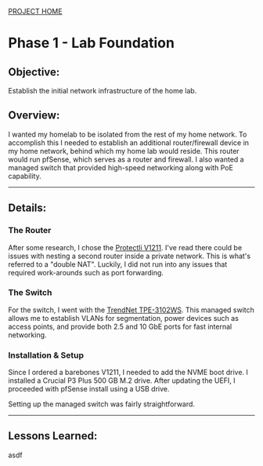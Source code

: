 [PROJECT HOME](../index.md)

# Phase 1 - Lab Foundation

## Objective:
Establish the initial network infrastructure of the home lab.

## Overview:
I wanted my homelab to be isolated from the rest of my home network. To accomplish this I needed to establish an additional router/firewall device in my home network, behind which my home lab would reside. This router would run pfSense, which serves as a router and firewall. I also wanted a managed switch that provided high-speed networking along with PoE capability.

---
## Details:
### The Router
After some research, I chose the [Protectli V1211](https://protectli.com/product/v1211/). I've read there could be issues with nesting a second router inside a private network. This is what's referred to a "double NAT". Luckily, I did not run into any issues that required work-arounds such as port forwarding.

### The Switch
For the switch, I went with the [TrendNet TPE-3102WS](https://www.trendnet.com/products/2.5g-managed-poeplus-switch/10-port-multi-gig-web-smart-poeplus-switch-TPE-3102WS). This managed switch allows me to establish VLANs for segmentation, power devices such as access points, and provide both 2.5 and 10 GbE ports for fast internal networking.

### Installation & Setup
Since I ordered a barebones V1211, I needed to add the NVME boot drive. I installed a Crucial P3 Plus 500 GB M.2 drive. After updating the UEFI, I proceeded with pfSense install using a USB drive.

Setting up the managed switch was fairly straightforward. 

---
## Lessons Learned:
asdf
